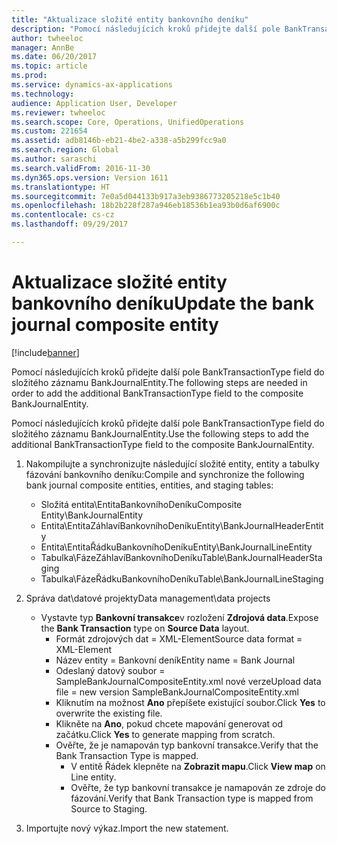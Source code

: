 ```yaml
---
title: "Aktualizace složité entity bankovního deníku"
description: "Pomocí následujících kroků přidejte další pole BankTransactionType field do složitého záznamu BankJournalEntity."
author: twheeloc
manager: AnnBe
ms.date: 06/20/2017
ms.topic: article
ms.prod: 
ms.service: dynamics-ax-applications
ms.technology: 
audience: Application User, Developer
ms.reviewer: twheeloc
ms.search.scope: Core, Operations, UnifiedOperations
ms.custom: 221654
ms.assetid: adb8146b-eb21-4be2-a338-a5b299fcc9a0
ms.search.region: Global
ms.author: saraschi
ms.search.validFrom: 2016-11-30
ms.dyn365.ops.version: Version 1611
ms.translationtype: HT
ms.sourcegitcommit: 7e0a5d044133b917a3eb9386773205218e5c1b40
ms.openlocfilehash: 18b2b228f287a946eb18536b1ea93b0d6af6900c
ms.contentlocale: cs-cz
ms.lasthandoff: 09/29/2017

---
```


# <a name="update-the-bank-journal-composite-entity"></a><span data-ttu-id="107d5-103">Aktualizace složité entity bankovního deníku</span><span class="sxs-lookup"><span data-stu-id="107d5-103">Update the bank journal composite entity</span></span>

[!include[banner](../includes/banner.md)]


<span data-ttu-id="107d5-104">Pomocí následujících kroků přidejte další pole BankTransactionType field do složitého záznamu BankJournalEntity.</span><span class="sxs-lookup"><span data-stu-id="107d5-104">The following steps are needed in order to add the additional BankTransactionType field to the composite BankJournalEntity.</span></span>

<span data-ttu-id="107d5-105">Pomocí následujících kroků přidejte další pole BankTransactionType field do složitého záznamu BankJournalEntity.</span><span class="sxs-lookup"><span data-stu-id="107d5-105">Use the following steps to add the additional BankTransactionType field to the composite BankJournalEntity.</span></span>

1.  <span data-ttu-id="107d5-106">Nakompilujte a synchronizujte následující složité entity, entity a tabulky fázování bankovního deníku:</span><span class="sxs-lookup"><span data-stu-id="107d5-106">Compile and synchronize the following bank journal composite entities, entities, and staging tables:</span></span>
    -   <span data-ttu-id="107d5-107">Složitá entita\\EntitaBankovníhoDeníku</span><span class="sxs-lookup"><span data-stu-id="107d5-107">Composite Entity\\BankJournalEntity</span></span>
    -   <span data-ttu-id="107d5-108">Entita\\EntitaZáhlavíBankovníhoDeníku</span><span class="sxs-lookup"><span data-stu-id="107d5-108">Entity\\BankJournalHeaderEntity</span></span>
    -   <span data-ttu-id="107d5-109">Entita\\EntitaŘádkuBankovníhoDeníku</span><span class="sxs-lookup"><span data-stu-id="107d5-109">Entity\\BankJournalLineEntity</span></span>
    -   <span data-ttu-id="107d5-110">Tabulka\\FázeZáhlavíBankovníhoDeníku</span><span class="sxs-lookup"><span data-stu-id="107d5-110">Table\\BankJournalHeaderStaging</span></span>
    -   <span data-ttu-id="107d5-111">Tabulka\\FázeŘádkuBankovníhoDeníku</span><span class="sxs-lookup"><span data-stu-id="107d5-111">Table\\BankJournalLineStaging</span></span>

2.  <span data-ttu-id="107d5-112">Správa dat\\datové projekty</span><span class="sxs-lookup"><span data-stu-id="107d5-112">Data management\\data projects</span></span>
    -   <span data-ttu-id="107d5-113">Vystavte typ **Bankovní transakce**v rozložení **Zdrojová data**.</span><span class="sxs-lookup"><span data-stu-id="107d5-113">Expose the **Bank Transaction** type on **Source Data** layout.</span></span>
        -   <span data-ttu-id="107d5-114">Formát zdrojových dat = XML-Element</span><span class="sxs-lookup"><span data-stu-id="107d5-114">Source data format = XML-Element</span></span>
        -   <span data-ttu-id="107d5-115">Název entity = Bankovní deník</span><span class="sxs-lookup"><span data-stu-id="107d5-115">Entity name = Bank Journal</span></span>
        -   <span data-ttu-id="107d5-116">Odeslaný datový soubor = SampleBankJournalCompositeEntity.xml nové verze</span><span class="sxs-lookup"><span data-stu-id="107d5-116">Upload data file = new version SampleBankJournalCompositeEntity.xml</span></span>
        -   <span data-ttu-id="107d5-117">Kliknutím na možnost **Ano** přepíšete existující soubor.</span><span class="sxs-lookup"><span data-stu-id="107d5-117">Click **Yes** to overwrite the existing file.</span></span>
        -   <span data-ttu-id="107d5-118">Klikněte na **Ano**, pokud chcete mapování generovat od začátku.</span><span class="sxs-lookup"><span data-stu-id="107d5-118">Click **Yes** to generate mapping from scratch.</span></span>
        -   <span data-ttu-id="107d5-119">Ověřte, že je namapován typ bankovní transakce.</span><span class="sxs-lookup"><span data-stu-id="107d5-119">Verify that the Bank Transaction Type is mapped.</span></span>
            -   <span data-ttu-id="107d5-120">V entitě Řádek klepněte na **Zobrazit mapu**.</span><span class="sxs-lookup"><span data-stu-id="107d5-120">Click **View map** on Line entity.</span></span>
            -   <span data-ttu-id="107d5-121">Ověřte, že typ bankovní transakce je namapován ze zdroje do fázování.</span><span class="sxs-lookup"><span data-stu-id="107d5-121">Verify that Bank Transaction type is mapped from Source to Staging.</span></span>

3.  <span data-ttu-id="107d5-122">Importujte nový výkaz.</span><span class="sxs-lookup"><span data-stu-id="107d5-122">Import the new statement.</span></span>





